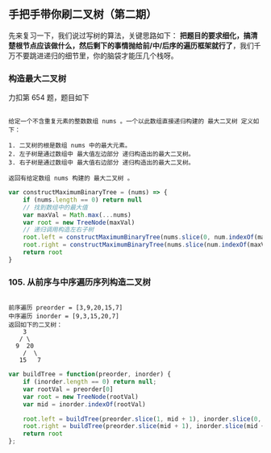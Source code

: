 ## 手把手带你刷二叉树（第二期）

先来复习一下，我们说过写树的算法，关键思路如下：
**把题目的要求细化，搞清楚根节点应该做什么，然后剩下的事情抛给前/中/后序的遍历框架就行了**，我们千万不要跳进递归的细节里，你的脑袋才能压几个栈呀。

### 构造最大二叉树

力扣第 654 题，题目如下

``` 

给定一个不含重复元素的整数数组 nums 。一个以此数组直接递归构建的 最大二叉树 定义如下：

1. 二叉树的根是数组 nums 中的最大元素。
2. 左子树是通过数组中 最大值左边部分 递归构造出的最大二叉树。
3. 右子树是通过数组中 最大值右边部分 递归构造出的最大二叉树。

返回有给定数组 nums 构建的 最大二叉树 。
```

``` js
var constructMaximumBinaryTree = (nums) => {
    if (nums.length == 0) return null
    // 找到数组中的最大值
    var maxVal = Math.max(...nums)
    var root = new TreeNode(maxVal)
    // 递归调用构造左右子树
    root.left = constructMaximumBinaryTree(nums.slice(0, num.indexOf(maxVal)))
    root.right = constructMaximumBinaryTree(nums.slice(num.indexOf(maxVal) + 1))
    return root
}
```

### 105. 从前序与中序遍历序列构造二叉树

``` 

前序遍历 preorder = [3,9,20,15,7]
中序遍历 inorder = [9,3,15,20,7]
返回如下的二叉树：
    3
   / \
  9  20
    /  \
   15   7
```

``` js
var buildTree = function(preorder, inorder) {
    if (inorder.length == 0) return null;
    var rootVal = preorder[0]
    var root = new TreeNode(rootVal)
    var mid = inorder.indexOf(rootVal)

    root.left = buildTree(preorder.slice(1, mid + 1), inorder.slice(0, mid))
    root.right = buildTree(preorder.slice(mid + 1), inorder.slice(mid + 1))
    return root
};
```
